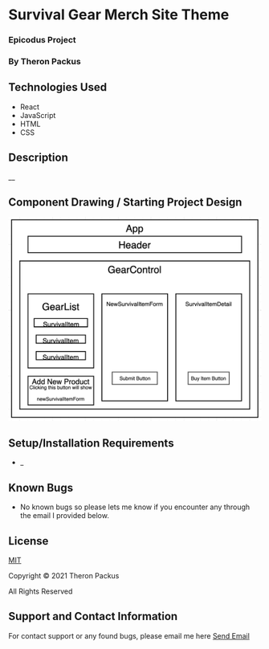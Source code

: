# Survival Gear Merch Site Theme

### Epicodus Project

### By Theron Packus

## Technologies Used

* React
* JavaScript
* HTML
* CSS

## Description
__

## Component Drawing / Starting Project Design

![Component Drawing](./src/Img/updated-component-drawing.png)

## Setup/Installation Requirements

* _


## Known Bugs

- No known bugs so please lets me know if you encounter any through the email I provided below.

## License

[MIT](LICENSE.txt)

Copyright © 2021 Theron Packus

All Rights Reserved

## Support and Contact Information

For contact support or any found bugs, please email me here <a href = "mailto: tlpackus@gamil.com">Send Email</a>
